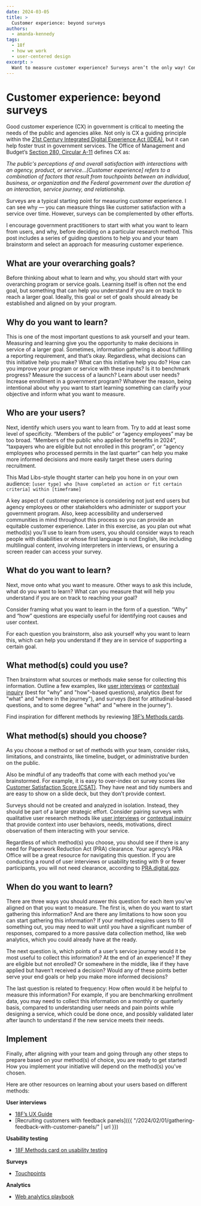 ```yaml
---
date: 2024-03-05
title: >
  Customer experience: beyond surveys
authors: 
  - amanda-kennedy
tags: 
  - 18f
  - how we work
  - user-centered design
excerpt: >
  Want to measure customer experience? Surveys aren’t the only way! Consider these guiding questions to help your team select an approach based on what you want to learn.
---
```


# Customer experience: beyond surveys
Good customer experience (CX) in government is critical to meeting the needs of the public and agencies alike. Not only is CX a guiding principle within the [21st Century Integrated Digital Experience Act (IDEA)](https://digital.gov/resources/delivering-digital-first-public-experience/), but it can help foster trust in government services. The Office of Management and Budget’s [Section 280, Circular A-11](https://www.whitehouse.gov/wp-content/uploads/2018/06/s280.pdf) defines CX as:

_The public's perceptions of and overall satisfaction with interactions with an agency, product, or service…[Customer experience] refers to a combination of factors that result from touchpoints between an individual, business, or organization and   the Federal government over the duration of an interaction, service journey, and relationship._

Surveys are a typical starting point for measuring customer experience. I can see why — you can measure things like customer satisfaction with a service over time. However, surveys can be complemented by other efforts. 

I encourage government practitioners to start with what you want to learn from users, and why, before deciding on a particular research method. This post includes a series of guiding questions to help you and your team brainstorm and select an approach for measuring customer experience.

## What are your overarching goals?
Before thinking about what to learn and why, you should start with your overarching program or service goals. Learning itself is often not the end goal, but something that can help you understand if you are on track to reach a larger goal. Ideally, this goal or set of goals should already be established and aligned on by your program. 

## Why do you want to learn?
This is one of the most important questions to ask yourself and your team. Measuring and learning give you the opportunity to make decisions in service of a larger goal. Sometimes, information gathering is about fulfilling a reporting requirement, and that’s okay. Regardless, what decisions can this initiative help you make? What can this initiative help you do? How can you improve your program or service with these inputs? Is it to benchmark progress? Measure the success of a launch? Learn about user needs? Increase enrollment in a government program? Whatever the reason, being intentional about why you want to start learning something can clarify your objective and inform what you want to measure.

## Who are your users?
Next, identify which users you want to learn from. Try to add at least some level of specificity. “Members of the public” or “agency employees” may be too broad. “Members of the public who applied for benefits in 2024”, “taxpayers who are eligible but not enrolled in this program”, or “agency employees who processed permits in the last quarter” can help you make more informed decisions and more easily target these users during recruitment. 

This Mad Libs-style thought starter can help you hone in on your own audience: `[user type] who [have completed an action or fit certain criteria] within [timeframe]`

A key aspect of customer experience is considering not just end users but agency employees or other stakeholders who administer or support your government program.
Also, keep accessibility and underserved communities in mind throughout this process so you can provide an equitable customer experience. Later in this exercise, as you plan out what method(s) you’ll use to learn from users, you should consider ways to reach people with disabilities or whose first language is not English, like including multilingual content, involving interpreters in interviews, or ensuring a screen reader can access your survey.

## What do you want to learn?
Next, move onto what you want to measure. Other ways to ask this include, what do you want to learn? What can you measure that will help you understand if you are on track to reaching your goal? 

Consider framing what you want to learn in the form of a question. “Why” and “how” questions are especially useful for identifying root causes and user context. 

For each question you brainstorm, also ask yourself why you want to learn this, which can help you understand if they are in service of supporting a certain goal.

## What method(s) could you use?
Then brainstorm what sources or methods make sense for collecting this information. Outline a few examples, like [user interviews](https://guides.18f.gov/methods/discover/stakeholder-and-user-interviews/) or [contextual inquiry](https://guides.18f.gov/methods/discover/contextual-inquiry/) (best for "why" and "how"-based questions), analytics (best for "what" and "where in the journey"), and surveys (best for attitudinal-based questions, and to some degree "what" and "where in the journey"). 

Find inspiration for different methods by reviewing [18F’s Methods cards](https://guides.18f.gov/methods/).

## What method(s) should you choose?
As you choose a method or set of methods with your team, consider risks, limitations, and constraints, like timeline, budget, or administrative burden on the public. 

Also be mindful of any tradeoffs that come with each method you’ve brainstormed. For example, it is easy to over-index on survey scores like [Customer Satisfaction Score (CSAT)](https://digital.gov/2016/08/05/csat-nps-ces-3-easy-ways-to-measure-customer-experience-cx/). They have neat and tidy numbers and are easy to show on a slide deck, but they don’t provide context.  

Surveys should not be created and analyzed in isolation. Instead, they should be part of a larger strategic effort. Consider pairing surveys with qualitative user research methods like [user interviews](https://guides.18f.gov/methods/discover/stakeholder-and-user-interviews/) or [contextual inquiry](https://guides.18f.gov/methods/discover/contextual-inquiry/) that provide context into user behaviors, needs, motivations, direct observation of them interacting with your service. 

Regardless of which method(s) you choose, you should see if there is any need for Paperwork Reduction Act (PRA) clearance. Your agency’s PRA Office will be a great resource for navigating this question. If you are conducting a round of user interviews or usability testing with 9 or fewer participants, you will not need clearance, according to [PRA.digital.gov](https://pra.digital.gov/do-i-need-clearance/).

## When do you want to learn?
There are three ways you should answer this question for each item you’ve aligned on that you want to measure. The first is, when do you want to start gathering this information? And are there any limitations to how soon you can start gathering this information? If your method requires users to fill something out, you may need to wait until you have a significant number of responses, compared to a more passive data collection method, like web analytics, which you could already have at the ready.

The next question is, which points of a user’s service journey would it be most useful to collect this information? At the end of an experience? If they are eligible but not enrolled? Or somewhere in the middle, like if they have applied but haven’t received a decision? Would any of these points better serve your end goals or help you make more informed decisions?

The last question is related to frequency: How often would it be helpful to measure this information? For example, if you are benchmarking enrollment data, you may need to collect this information on a monthly or quarterly basis, compared to understanding user needs and pain points while designing a service, which could be done once, and possibly validated later after launch to understand if the new service meets their needs.

## Implement
Finally, after aligning with your team and going through any other steps to prepare based on your method(s) of choice, you are ready to get started! How you implement your initiative will depend on the method(s) you’ve chosen. 

Here are other resources on learning about your users based on different methods:

**User interviews**
 - [18F’s UX Guide](https://guides.18f.gov/ux-guide/research/plan/)
 - [Recruiting customers with feedback panels]({{ "/2024/02/01/gathering-feedback-with-customer-panels/" | url }})

**Usability testing**
 - [18F Methods card on usability testing](https://guides.18f.gov/methods/validate/usability-testing/)

**Surveys**
 - [Touchpoints](https://touchpoints.digital.gov/)

**Analytics**
 - [Web analytics playbook](https://digital.gov/guides/web-analytics-playbook/)

